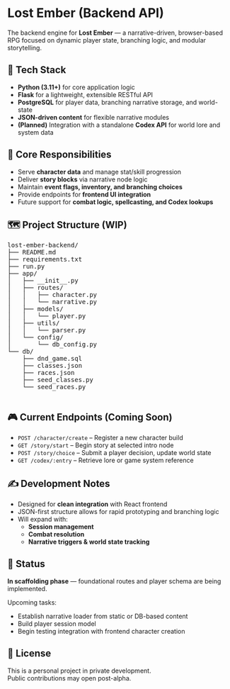 # Lost Ember (Backend API)

The backend engine for **Lost Ember** — a narrative-driven, browser-based RPG focused on dynamic player state, branching logic, and modular storytelling.

## 🔧 Tech Stack
- **Python (3.11+)** for core application logic
- **Flask** for a lightweight, extensible RESTful API
- **PostgreSQL** for player data, branching narrative storage, and world-state
- **JSON-driven content** for flexible narrative modules
- **(Planned)** Integration with a standalone **Codex API** for world lore and system data

## 🧠 Core Responsibilities
- Serve **character data** and manage stat/skill progression
- Deliver **story blocks** via narrative node logic
- Maintain **event flags, inventory, and branching choices**
- Provide endpoints for **frontend UI integration**
- Future support for **combat logic, spellcasting, and Codex lookups**

## 🗺 Project Structure (WIP)
<pre>
lost-ember-backend/
├── README.md
├── requirements.txt
├── run.py
├── app/
│   ├── __init__.py
│   ├── routes/
│   │   ├── character.py
│   │   └── narrative.py
│   ├── models/
│   │   └── player.py
│   ├── utils/
│   │   └── parser.py
│   └── config/
│       └── db_config.py
└── db/
    ├── dnd_game.sql
    ├── classes.json
    ├── races.json
    ├── seed_classes.py
    └── seed_races.py

</pre>

## 🎮 Current Endpoints (Coming Soon)
- `POST /character/create` – Register a new character build
- `GET /story/start` – Begin story at selected intro node
- `POST /story/choice` – Submit a player decision, update world state
- `GET /codex/:entry` – Retrieve lore or game system reference

## ✍️ Development Notes
- Designed for **clean integration** with React frontend
- JSON-first structure allows for rapid prototyping and branching logic
- Will expand with:
  - **Session management**
  - **Combat resolution**
  - **Narrative triggers & world state tracking**

## 🚧 Status
**In scaffolding phase** — foundational routes and player schema are being implemented.

Upcoming tasks:
- Establish narrative loader from static or DB-based content
- Build player session model
- Begin testing integration with frontend character creation

## 📃 License
This is a personal project in private development.   
Public contributions may open post-alpha.
